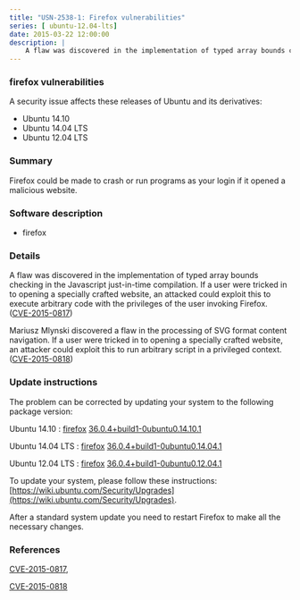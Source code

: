 ```yaml
---
title: "USN-2538-1: Firefox vulnerabilities"
series: [ ubuntu-12.04-lts]
date: 2015-03-22 12:00:00
description: |
    A flaw was discovered in the implementation of typed array bounds checking in the Javascript just-in-time compilation. If a user were tricked in to opening a specially crafted website, an attacked could exploit this to execute arbitrary code with the privileges of the user invoking Firefox. ([CVE-2015-0817](http://people.ubuntu.com/~ubuntu-security/cve/CVE-2015-0817))
--- 
```

 
### firefox vulnerabilities

A security issue affects these releases of Ubuntu and its derivatives:

* Ubuntu 14.10
* Ubuntu 14.04 LTS
* Ubuntu 12.04 LTS

### Summary

Firefox could be made to crash or run programs as your login if it opened a malicious website.

### Software description

* firefox 

### Details

A flaw was discovered in the implementation of typed array bounds checking in the Javascript just-in-time compilation. If a user were tricked in to opening a specially crafted website, an attacked could exploit this to execute arbitrary code with the privileges of the user invoking Firefox. ([CVE-2015-0817](http://people.ubuntu.com/~ubuntu-security/cve/CVE-2015-0817))

Mariusz Mlynski discovered a flaw in the processing of SVG format content navigation. If a user were tricked in to opening a specially crafted website, an attacker could exploit this to run arbitrary script in a privileged context. ([CVE-2015-0818](http://people.ubuntu.com/~ubuntu-security/cve/CVE-2015-0818)) 

### Update instructions

The problem can be corrected by updating your system to the following package version:

Ubuntu 14.10
 : [firefox](https://launchpad.net/ubuntu/+source/firefox) <span> [36.0.4+build1-0ubuntu0.14.10.1](https://launchpad.net/ubuntu/+source/firefox/36.0.4+build1-0ubuntu0.14.10.1) </span> 

Ubuntu 14.04 LTS
 : [firefox](https://launchpad.net/ubuntu/+source/firefox) <span> [36.0.4+build1-0ubuntu0.14.04.1](https://launchpad.net/ubuntu/+source/firefox/36.0.4+build1-0ubuntu0.14.04.1) </span> 

Ubuntu 12.04 LTS
 : [firefox](https://launchpad.net/ubuntu/+source/firefox) <span> [36.0.4+build1-0ubuntu0.12.04.1](https://launchpad.net/ubuntu/+source/firefox/36.0.4+build1-0ubuntu0.12.04.1) </span> 

To update your system, please follow these instructions: [https://wiki.ubuntu.com/Security/Upgrades](https://wiki.ubuntu.com/Security/Upgrades).

After a standard system update you need to restart Firefox to make all the necessary changes. 

### References

 [CVE-2015-0817](http://people.ubuntu.com/~ubuntu-security/cve/CVE-2015-0817), 

 [CVE-2015-0818](http://people.ubuntu.com/~ubuntu-security/cve/CVE-2015-0818)
 
